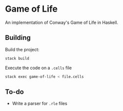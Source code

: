 # Game of Life

An implementation of Conway's Game of Life in Haskell.


## Building

Build the project:
```sh
stack build
```

Execute the code on a `.cells` file
```sh
stack exec game-of-life < file.cells
```

## To-do

- Write a parser for `.rle` files
